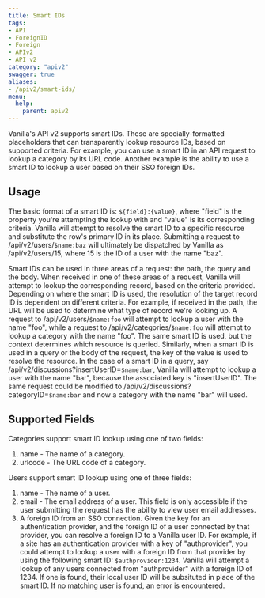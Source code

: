 ```yaml
---
title: Smart IDs
tags:
- API
- ForeignID
- Foreign
- APIv2
- API v2
category: "apiv2"
swagger: true
aliases:
- /apiv2/smart-ids/
menu:
  help:
    parent: apiv2
---
```


Vanilla's API v2 supports smart IDs. These are specially-formatted placeholders that can transparently lookup resource IDs, based on supported criteria. For example, you can use a smart ID in an API request to lookup a category by its URL code. Another example is the ability to use a smart ID to lookup a user based on their SSO foreign IDs.

## Usage

The basic format of a smart ID is: `${field}:{value}`, where "field" is the property you're attempting the lookup with and "value" is its corresponding criteria. Vanilla will attempt to resolve the smart ID to a specific resource and substitute the row's primary ID in its place. Submitting a request to /api/v2/users/`$name:baz` will ultimately be dispatched by Vanilla as /api/v2/users/15, where 15 is the ID of a user with the name "baz".

Smart IDs can be used in three areas of a request: the path, the query and the body. When received in one of these areas of a request, Vanilla will attempt to lookup the corresponding record, based on the criteria provided. Depending on where the smart ID is used, the resolution of the target record ID is dependent on different criteria. For example, if received in the path, the URL will be used to determine what type of record we're looking up. A request to /api/v2/users/`$name:foo` will attempt to lookup a user with the name "foo", while a request to /api/v2/categories/`$name:foo` will attempt to lookup a category with the name "foo". The same smart ID is used, but the context determines which resource is queried. Similarly, when a smart ID is used in a query or the body of the request, the key of the value is used to resolve the resource. In the case of a smart ID in a query, say /api/v2/discussions?insertUserID=`$name:bar`, Vanilla will attempt to lookup a user with the name "bar", because the associated key is "insertUserID". The same request could be modified to /api/v2/discussions?categoryID=`$name:bar` and now a category with the name "bar" will used.

## Supported Fields

Categories support smart ID lookup using one of two fields:

1. name - The name of a category.
1. urlcode - The URL code of a category.

Users support smart ID lookup using one of three fields:

1. name - The name of a user.
1. email - The email address of a user. This field is only accessible if the user submitting the request has the ability to view user email addresses.
1. A foreign ID from an SSO connection. Given the key for an authentication provider, and the foreign ID of a user connected by that provider, you can resolve a foreign ID to a Vanilla user ID. For example, if a site has an authentication provider with a key of "authprovider", you could attempt to lookup a user with a foreign ID from that provider by using the following smart ID: `$authprovider:1234`. Vanilla will attempt a lookup of any users connected from "authprovider" with a foreign ID of 1234. If one is found, their local user ID will be subsituted in place of the smart ID. If no matching user is found, an error is encountered.
